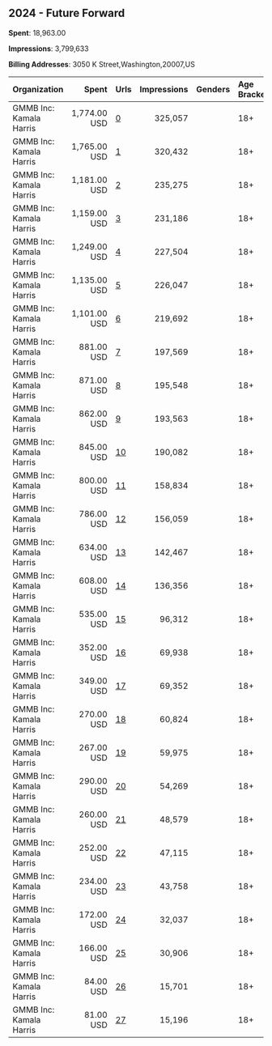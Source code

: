 ## 2024 - Future Forward 
**Spent**: 18,963.00

**Impressions**: 3,799,633

**Billing Addresses**: 3050 K Street,Washington,20007,US

|Organization|Spent|Urls|Impressions|Genders|Age Brackets|Country Codes|
|:---|---:|:---|---:|:---|:---|:---|
|GMMB  Inc: Kamala Harris|1,774.00 USD|[0](https://www.snap.com/political-ads/asset/1a26c0e448ba3f7df7d226a9ac7049aa20c830d34ac5bdb7abbce64ba874d51a?mediaType=mp4)|325,057||18+|united states|
|GMMB  Inc: Kamala Harris|1,765.00 USD|[1](https://www.snap.com/political-ads/asset/6316e2265d31facbcec98367a94f881a32fa2dc832dbd2d91ae21dcbf0e3682b?mediaType=mp4)|320,432||18+|united states|
|GMMB  Inc: Kamala Harris|1,181.00 USD|[2](https://www.snap.com/political-ads/asset/efaacaefbece1f952bac35ecd4d6cde7beebe681c13f7c62c234e2d503e6a506?mediaType=mp4)|235,275||18+|united states|
|GMMB  Inc: Kamala Harris|1,159.00 USD|[3](https://www.snap.com/political-ads/asset/efaacaefbece1f952bac35ecd4d6cde7beebe681c13f7c62c234e2d503e6a506?mediaType=mp4)|231,186||18+|united states|
|GMMB  Inc: Kamala Harris|1,249.00 USD|[4](https://www.snap.com/political-ads/asset/747df720247ecdf6c9d449d06dcb6adb4adca64562717ec90052ca0a8e971cf4?mediaType=mp4)|227,504||18+|united states|
|GMMB  Inc: Kamala Harris|1,135.00 USD|[5](https://www.snap.com/political-ads/asset/cc77b85ef3bca0db91920a9dc17b4568394ae0994e15b0d10dd456eab6ac7149?mediaType=mp4)|226,047||18+|united states|
|GMMB  Inc: Kamala Harris|1,101.00 USD|[6](https://www.snap.com/political-ads/asset/cc77b85ef3bca0db91920a9dc17b4568394ae0994e15b0d10dd456eab6ac7149?mediaType=mp4)|219,692||18+|united states|
|GMMB  Inc: Kamala Harris|881.00 USD|[7](https://www.snap.com/political-ads/asset/cc77b85ef3bca0db91920a9dc17b4568394ae0994e15b0d10dd456eab6ac7149?mediaType=mp4)|197,569||18+|united states|
|GMMB  Inc: Kamala Harris|871.00 USD|[8](https://www.snap.com/political-ads/asset/efaacaefbece1f952bac35ecd4d6cde7beebe681c13f7c62c234e2d503e6a506?mediaType=mp4)|195,548||18+|united states|
|GMMB  Inc: Kamala Harris|862.00 USD|[9](https://www.snap.com/political-ads/asset/cc77b85ef3bca0db91920a9dc17b4568394ae0994e15b0d10dd456eab6ac7149?mediaType=mp4)|193,563||18+|united states|
|GMMB  Inc: Kamala Harris|845.00 USD|[10](https://www.snap.com/political-ads/asset/efaacaefbece1f952bac35ecd4d6cde7beebe681c13f7c62c234e2d503e6a506?mediaType=mp4)|190,082||18+|united states|
|GMMB  Inc: Kamala Harris|800.00 USD|[11](https://www.snap.com/political-ads/asset/efaacaefbece1f952bac35ecd4d6cde7beebe681c13f7c62c234e2d503e6a506?mediaType=mp4)|158,834||18+|united states|
|GMMB  Inc: Kamala Harris|786.00 USD|[12](https://www.snap.com/political-ads/asset/cc77b85ef3bca0db91920a9dc17b4568394ae0994e15b0d10dd456eab6ac7149?mediaType=mp4)|156,059||18+|united states|
|GMMB  Inc: Kamala Harris|634.00 USD|[13](https://www.snap.com/political-ads/asset/cc77b85ef3bca0db91920a9dc17b4568394ae0994e15b0d10dd456eab6ac7149?mediaType=mp4)|142,467||18+|united states|
|GMMB  Inc: Kamala Harris|608.00 USD|[14](https://www.snap.com/political-ads/asset/efaacaefbece1f952bac35ecd4d6cde7beebe681c13f7c62c234e2d503e6a506?mediaType=mp4)|136,356||18+|united states|
|GMMB  Inc: Kamala Harris|535.00 USD|[15](https://www.snap.com/political-ads/asset/d697c8c08ccdb61d77bf598e43132c6a5c31d9a593c98c5564d81732ccf0c56b?mediaType=mp4)|96,312||18+|united states|
|GMMB  Inc: Kamala Harris|352.00 USD|[16](https://www.snap.com/political-ads/asset/efaacaefbece1f952bac35ecd4d6cde7beebe681c13f7c62c234e2d503e6a506?mediaType=mp4)|69,938||18+|united states|
|GMMB  Inc: Kamala Harris|349.00 USD|[17](https://www.snap.com/political-ads/asset/cc77b85ef3bca0db91920a9dc17b4568394ae0994e15b0d10dd456eab6ac7149?mediaType=mp4)|69,352||18+|united states|
|GMMB  Inc: Kamala Harris|270.00 USD|[18](https://www.snap.com/political-ads/asset/cc77b85ef3bca0db91920a9dc17b4568394ae0994e15b0d10dd456eab6ac7149?mediaType=mp4)|60,824||18+|united states|
|GMMB  Inc: Kamala Harris|267.00 USD|[19](https://www.snap.com/political-ads/asset/efaacaefbece1f952bac35ecd4d6cde7beebe681c13f7c62c234e2d503e6a506?mediaType=mp4)|59,975||18+|united states|
|GMMB  Inc: Kamala Harris|290.00 USD|[20](https://www.snap.com/political-ads/asset/efaacaefbece1f952bac35ecd4d6cde7beebe681c13f7c62c234e2d503e6a506?mediaType=mp4)|54,269||18+|united states|
|GMMB  Inc: Kamala Harris|260.00 USD|[21](https://www.snap.com/political-ads/asset/cc77b85ef3bca0db91920a9dc17b4568394ae0994e15b0d10dd456eab6ac7149?mediaType=mp4)|48,579||18+|united states|
|GMMB  Inc: Kamala Harris|252.00 USD|[22](https://www.snap.com/political-ads/asset/efaacaefbece1f952bac35ecd4d6cde7beebe681c13f7c62c234e2d503e6a506?mediaType=mp4)|47,115||18+|united states|
|GMMB  Inc: Kamala Harris|234.00 USD|[23](https://www.snap.com/political-ads/asset/cc77b85ef3bca0db91920a9dc17b4568394ae0994e15b0d10dd456eab6ac7149?mediaType=mp4)|43,758||18+|united states|
|GMMB  Inc: Kamala Harris|172.00 USD|[24](https://www.snap.com/political-ads/asset/cc77b85ef3bca0db91920a9dc17b4568394ae0994e15b0d10dd456eab6ac7149?mediaType=mp4)|32,037||18+|united states|
|GMMB  Inc: Kamala Harris|166.00 USD|[25](https://www.snap.com/political-ads/asset/efaacaefbece1f952bac35ecd4d6cde7beebe681c13f7c62c234e2d503e6a506?mediaType=mp4)|30,906||18+|united states|
|GMMB  Inc: Kamala Harris|84.00 USD|[26](https://www.snap.com/political-ads/asset/cc77b85ef3bca0db91920a9dc17b4568394ae0994e15b0d10dd456eab6ac7149?mediaType=mp4)|15,701||18+|united states|
|GMMB  Inc: Kamala Harris|81.00 USD|[27](https://www.snap.com/political-ads/asset/efaacaefbece1f952bac35ecd4d6cde7beebe681c13f7c62c234e2d503e6a506?mediaType=mp4)|15,196||18+|united states|
